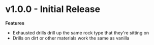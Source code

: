 # v1.0.0 - Initial Release
**Features**
 - Exhausted drills drill up the same rock type that they're sitting on
 - Drills on dirt or other materials work the same as vanilla
